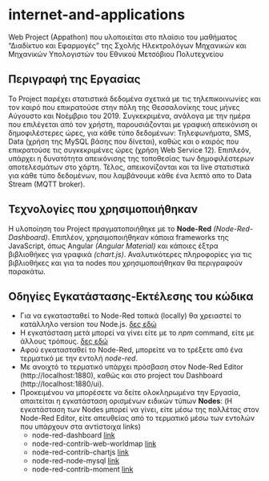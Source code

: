 # internet-and-applications
Web Project (Appathon) που υλοποιείται στο πλαίσιο του μαθήματος “Διαδίκτυο και Εφαρμογές” της Σχολής Ηλεκτρολόγων Μηχανικών και Μηχανικών Υπολογιστών του Εθνικού Μετσόβιου Πολυτεχνείου

## Περιγραφή της Εργασίας
To Project παρέχει στατιστικά δεδομένα σχετικά με τις τηλεπικοινωνίες και τον καιρό που επικρατούσε στην πόλη της Θεσσαλονίκης τους μήνες Αύγουστο και Νοέμβριο του 2019. 
Συγκεκριμένα, ανάλογα με την ημέρα που επιλέγεται από τον χρήστη, παρουσιάζονται με γραφική απεικόνιση οι δημοφιλέστερες ώρες, για κάθε τύπο δεδομένων: Τηλεφωνήματα, SMS, Data (χρήση της MySQL βάσης που δίνεται), καθώς και ο καιρός που επικρατούσε τις συγκεκριμένες ώρες (χρήση Web Service 12).
Επιπλεόν, υπάρχει η δυνατότητα απεικόνισης της τοποθεσίας των δημοφιλέστερων αποτελεσμάτων στο χάρτη. 
Τέλος, απεικονίζονται και τα live στατιστικά για κάθε τύπο δεδομένων, που λαμβάνουμε κάθε ένα λεπτό απο το Data Stream (MQTT broker).

## Τεχνολογίες που χρησιμοποιήθηκαν
Η υλοποίηση του Project πραγματοποιήθηκε με το **Node-Red** *(Node-Red-Dashboard)*. Επιπλέον, χρησιμοποιήθηκαν κάποια frameworks της JavaScript, όπως Angular *(Angular Material)* και κάποιες έξτρα βιβλιοθήκες για γραφικά *(chart.js)*. Αναλυτικότερες πληροφορίες για τις βιβλιοθήκες και για τα nodes που χρησιμοποιήθηκαν θα περιγραφούν παρακάτω.

## Οδηγίες Εγκατάστασης-Εκτέλεσης του κώδικα
* Για να εγκατασταθεί το Node-Red τοπικά (locally) θα χρειαστεί το κατάλληλο version του Node.js. [δες εδώ](https://nodered.org/docs/faq/node-versions)
* Η εγκατάσταση μετά μπορεί να γίνει είτε με το *npm* command, είτε με άλλους τρόπους. [δες εδώ](https://nodered.org/docs/getting-started/local#installing-with-npm)
* Αφού εγκατασταθεί το Node-Red, μπορείτε να το τρέξετε από ένα τερματικό με την εντολή *node-red*.
* Με ανοιχτό το τερματικό υπάρχει πρόσβαση στον Node-Red Editor (http://localhost:1880), καθώς και στο project του Dashboard (http://localhost:1880/ui).
* Προκειμένου να μπορέσετε να δείτε ολοκληρωμένα την Εργασία, απαιτείται η εγκατάσταση ορισμένων ειδικών τύπων **Nodes**:  (Η εγκατάσταση των Nodes μπορεί να γίνει, είτε μέσω της παλλέτας στον Node-Red Editor, είτε απευθείας από το τερματικό μέσω των εντολών που υπάρχουν στα αντίστοιχα links) 
  * node-red-dashboard [link](https://flows.nodered.org/node/node-red-dashboard)
  * node-red-contrib-web-worldmap [link](https://flows.nodered.org/node/node-red-contrib-web-worldmap)
  * node-red-contrib-chartjs [link](https://flows.nodered.org/node/node-red-contrib-chartjs)
  * node-red-node-mysql [link](https://flows.nodered.org/node/node-red-node-mysql)
  * node-red-contrib-moment [link](https://flows.nodered.org/node/node-red-contrib-moment)

